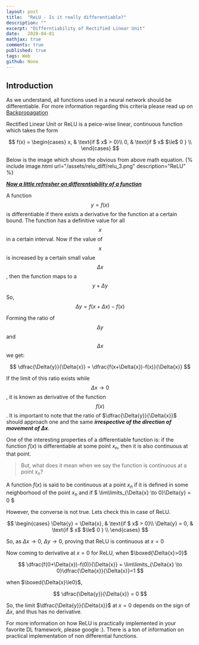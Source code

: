 ```yaml
---
layout: post
title:  "ReLU - Is it really differentiable?"
description: ""
excerpt: "Differntiability of Rectified Linear Unit"
date:   2020-04-01
mathjax: true
comments: true
published: true
tags: Web
github: None
---
```


## Introduction
As we understand, all functions used in a neural network should be differentiable. For more information regarding this criteria please read up on <a href="https://en.wikipedia.org/wiki/Backpropagation">Backpropagation</a>


Rectified Linear Unit or ReLU is a peice-wise linear, continuous function which takes the form

$$
  f(x) = \begin{cases}
    x,  & \text{if $ x$ > 0}\\
    0,  & \text{if $ x$ $\le$ 0 } \\
    \end{cases}
$$

Below is the image which shows the obvious from above math equation.
{% include image.html url="/assets/relu_diff/relu_3.png" description="ReLU" %}

<b><u><i>Now a little refresher on differentiability of a function</i></u></b>

A function $$y = f(x)$$ is differentiable if there exists a derivative for the function at a certain bound. The function has a definitive value for all $$x$$ in a certain interval. Now if the value of $$x$$ is increased by a certain small value $$\Delta{x}$$, then the function maps to a $$ y+\Delta{y}$$

So, $$\Delta{y} = f(x+\Delta{x})-f(x)$$

Forming the ratio of $$\Delta{y}$$ and $$\Delta{x}$$ we get:

$$
\dfrac{\Delta{y}}{\Delta{x}} = \dfrac{f(x+\Delta{x})-f(x)}{\Delta{x}}
$$

If the limit of this ratio exists while $$\Delta{x} \rightarrow 0$$, it is known as derivative of the function $$f(x)$$.
It is important to note that the ratio of $\dfrac{\Delta{y}}{\Delta{x}}$ should approach one and the same _**irrespective of the direction of movement of $\Delta{x}$**_.

One of the interesting properties of a differentiable function is: if the function $f(x)$ is differentiable at some point $x_{n}$, then it is also continuous at that point.
> But, what does it mean when we say the function is continuous at a point $x_{n}$?

A function $f(x)$ is said to be continuous at a point $x_{n}$ if it is defined in some neighborhood of the point $x_{n}$ and if
$
\lim\limits_{\Delta{x} \to 0}\Delta{y} = 0
$

However, the converse is not true. Lets check this in case of ReLU.


$$
  \begin{cases}
    \Delta{y} = \Delta{x},  & \text{if $ x$ > 0}\\
    \Delta{y} = 0,  & \text{if $ x$ $\le$ 0 } \\
    \end{cases}
$$

So, as $\Delta{x}\to 0$, $\Delta{y}\to0$, proving that ReLU is continuous at $x=0$

Now coming to derivative at $x=0$ for ReLU, when $\boxed{\Delta{x}>0}$

$$
\dfrac{f(0+\Delta{x})-f(0)}{\Delta{x}} = \lim\limits_{\Delta{x} \to 0}\dfrac{\Delta{x}}{\Delta{x}}=1
$$

when $\boxed{\Delta{x}\le0}$,

$$
\dfrac{\Delta{y}}{\Delta{x}} = 0
$$

So, the limit $\dfrac{\Delta{y}}{\Delta{x}}$ at $x=0$ depends on the sign of $\Delta{x}$, and thus has no derivative.

For more information on how ReLU is practically implemented in your favorite DL framework, please google :). There is a ton of information on practical implementation of non differential functions.
